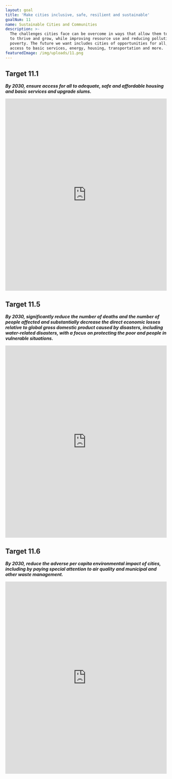 ```yaml
---
layout: goal
title: 'Make cities inclusive, safe, resilient and sustainable'
goalNum: 11
name: Sustainable Cities and Communities
description: >-
  The challenges cities face can be overcome in ways that allow them to continue
  to thrive and grow, while improving resource use and reducing pollution and
  poverty. The future we want includes cities of opportunities for all, with
  access to basic services, energy, housing, transportation and more.
featuredImage: /img/uploads/11.png
---
```

## **Target 11.1**

_**By 2030, ensure access for all to adequate, safe and affordable housing and basic services and upgrade slums.**_

<iframe src="https://ourworldindata.org/grapher/share-of-urban-population-living-in-slums" style="width: 100%; height: 600px; border: 0px none;"></iframe>

## Target 11.5

_**By 2030, significantly reduce the number of deaths and the number of people affected and substantially decrease the direct economic losses relative to global gross domestic product caused by disasters, including water-related disasters, with a focus on protecting the poor and people in vulnerable situations.**_

<iframe src="https://ourworldindata.org/grapher/death-rates-from-disasters?tab=chart" style="width: 100%; height: 600px; border: 0px none;"></iframe>

## Target 11.6

_**By 2030, reduce the adverse per capita environmental impact of cities, including by paying special attention to air quality and municipal and other waste management.**_

<iframe src="https://ourworldindata.org/grapher/PM25-air-pollution" style="width: 100%; height: 600px; border: 0px none;"></iframe>
